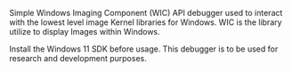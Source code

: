 Simple Windows Imaging Component (WIC) API debugger used to interact with the lowest level image Kernel libraries for Windows.
WIC is the library utilize to display Images within Windows.

Install the Windows 11 SDK before usage. This debugger is to be used for research and development purposes.
